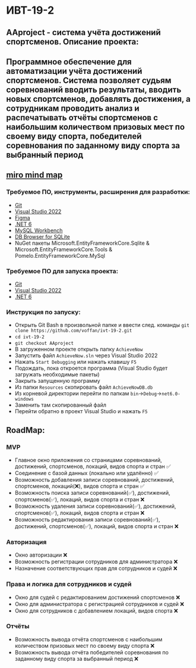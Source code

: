 # ИВТ-19-2
## AAproject - система учёта достижений спортсменов. Описание проекта:
Программное обеспечение для автоматизации учёта достижений спортсменов. Система позволяет судьям соревнований вводить результаты, вводить новых спортсменов, добавлять достижения, а сотрудникам проводить анализ и распечатывать отчёты спортсменов с наибольшим количеством призовых мест по своему виду спорта, победителей соревнования по заданному виду спорта за выбранный период
------
[miro mind map](https://miro.com/app/board/o9J_ly_HA3E=/)
------

### Требуемое ПО, инструменты, расширения для разработки:
- [Git](https://git-scm.com/)
- [Visual Studio 2022](https://visualstudio.microsoft.com/ru/vs/)
- [Figma](https://www.figma.com/file/hjKjceJW8k7CIGEPYxc1no/Common-Interface?node-id=70%3A9)
- [.NET 6](https://dotnet.microsoft.com/en-us/download/dotnet/6.0)
- [MySQL Workbench](https://www.mysql.com/products/workbench/)
- [DB Browser for SQLite](https://sqlitebrowser.org/dl/)
- NuGet пакеты Microsoft.EntityFrameworkCore.Sqlite & Microsoft.EntityFrameworkCore.Tools & Pomelo.EntityFrameworkCore.MySql

### Требуемое ПО для запуска проекта:
- [Git](https://git-scm.com/)
- [Visual Studio 2022](https://visualstudio.microsoft.com/ru/vs/)
- [.NET 6](https://dotnet.microsoft.com/en-us/download/dotnet/6.0)

### Инструкция по запуску:
- Открыть Git Bash в произвольной папке и ввести след. команды `git clone https://github.com/voffan/ivt-19-2.git`
- `cd ivt-19-2`
- `git checkout AAproject`
- В загруженном проекте открыть папку `AchieveNow`
- Запустить файл `AchieveNow.sln` через Visual Studio 2022
- Нажать `Start Debugging` или нажать клавишу `F5`
- Подождать, пока откроется программа (Visual Studio будет загружать необходимые пакеты)
- Закрыть запущенную программу
- Из папки `Resources` скопировать файл `AchieveNowDB.db`
- Из корневой директории перейти по папкам `bin`->`Debug`->`net6.0-windows`
- Заменить там скопированный файл
- Перейти обратно в проект Visual Studio и нажать `F5`

## RoadMap:
### MVP
- Главное окно приложения со страницами соревнований, достижений, спортсменов, локаций, видов спорта и стран ✅
- Соединение с базой данных (локально или удалённо) ✅
- Возможность добавления записи соревнований, достижений, спортсменов, локаций(❌), видов спорта и стран ✅
- Возможность поиска записи соревнований(✅), достижений, спортсменов(✅), локаций, видов спорта и стран ❌
- Возможность удаления записи соревнований(✅), достижений, спортсменов(✅), локаций, видов спорта и стран ❌
- Возможность редактирования записи соревнований(✅), достижений, спортсменов(✅), локаций, видов спорта и стран ❌

### Авторизация
- Окно авторизации ❌
- Возможность регистрации сотрудников для администратора ❌
- Назначение соответствующих прав для сотрудников и судей ❌

### Права и логика для сотрудников и судей
- Окно для судей с редактированием достижений спортсменов ❌
- Окно для администратора с регистрацией сотрудников и судей ❌
- Окно для сотрудников с добавлением локаций, видов спорта ❌

### Отчёты
- Возможность вывода отчёта спортсменов с наибольшим количеством призовых мест по своему виду спорта ❌
- Возможность вывода отчёта победителей соревнования по заданному виду спорта за выбранный период ❌
